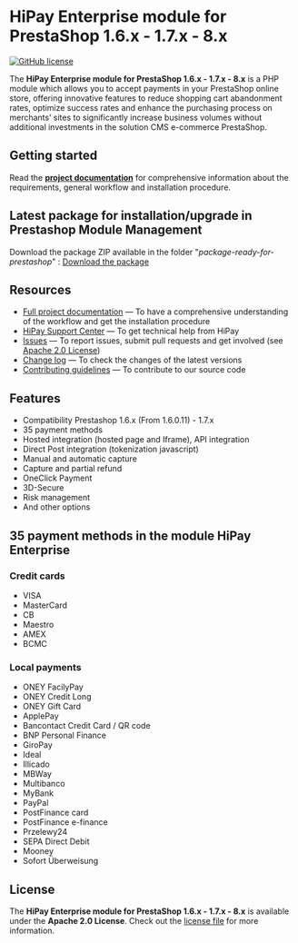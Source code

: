 # HiPay Enterprise module for PrestaShop 1.6.x - 1.7.x - 8.x

<!-- [![Build Status](https://hook.hipay.org/badge-ci/build/pi-ecommerce/hipay-enterprise-sdk-prestashop/develop?service=github)]() -->

[![GitHub license](https://img.shields.io/badge/license-Apache%202-blue.svg)](https://raw.githubusercontent.com/hipay/hipay-enterprise-sdk-prestashop/master/LICENSE.md)

The **HiPay Enterprise module for PrestaShop 1.6.x - 1.7.x - 8.x** is a PHP module which allows you to accept payments in your PrestaShop online store, offering innovative features to reduce shopping cart abandonment rates, optimize success rates and enhance the purchasing process on merchants’ sites to significantly increase business volumes without additional investments in the solution CMS e-commerce PrestaShop.

## Getting started

Read the **[project documentation][doc-home]** for comprehensive information about the requirements, general workflow and installation procedure.

## Latest package for installation/upgrade in Prestashop Module Management

Download the package ZIP available in the folder "_package-ready-for-prestashop_" : [Download the package](https://github.com/hipay/hipay-enterprise-sdk-prestashop/releases/latest)

## Resources

- [Full project documentation][doc-home] — To have a comprehensive understanding of the workflow and get the installation procedure
- [HiPay Support Center][hipay-help] — To get technical help from HiPay
- [Issues][project-issues] — To report issues, submit pull requests and get involved (see [Apache 2.0 License][project-license])
- [Change log][project-changelog] — To check the changes of the latest versions
- [Contributing guidelines][project-contributing] — To contribute to our source code

## Features

- Compatibility Prestashop 1.6.x (From 1.6.0.11) - 1.7.x
- 35 payment methods
- Hosted integration (hosted page and Iframe), API integration
- Direct Post integration (tokenization javascript)
- Manual and automatic capture
- Capture and partial refund
- OneClick Payment
- 3D-Secure
- Risk management
- And other options

## 35 payment methods in the module HiPay Enterprise

### Credit cards

- VISA
- MasterCard
- CB
- Maestro
- AMEX
- BCMC

### Local payments

- ONEY FacilyPay
- ONEY Credit Long
- ONEY Gift Card
- ApplePay
- Bancontact Credit Card / QR code
- BNP Personal Finance
- GiroPay
- Ideal
- Illicado
- MBWay
- Multibanco
- MyBank
- PayPal
- PostFinance card
- PostFinance e-finance
- Przelewy24
- SEPA Direct Debit
- Mooney
- Sofort Überweisung

## License

The **HiPay Enterprise module for PrestaShop 1.6.x - 1.7.x - 8.x** is available under the **Apache 2.0 License**. Check out the [license file][project-license] for more information.

[doc-home]: https://developer.hipay.com/doc/hipay-enterprise-sdk-prestashop/
[hipay-help]: http://help.hipay.com
[project-issues]: https://github.com/hipay/hipay-enterprise-sdk-prestashop/issues
[project-license]: LICENSE.md
[project-changelog]: CHANGELOG.md
[project-contributing]: CONTRIBUTING.md
